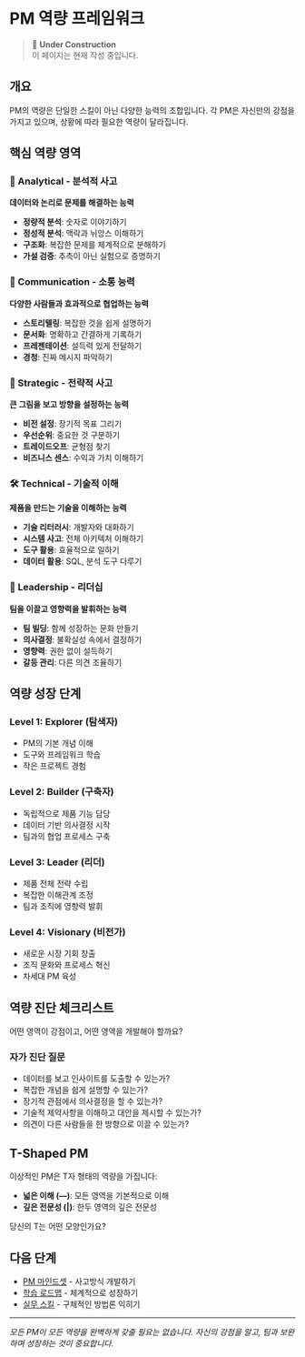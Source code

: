# PM 역량 프레임워크

> 🚧 **Under Construction**  
> 이 페이지는 현재 작성 중입니다.

## 개요

PM의 역량은 단일한 스킬이 아닌 다양한 능력의 조합입니다.
각 PM은 자신만의 강점을 가지고 있으며, 상황에 따라 필요한 역량이 달라집니다.

## 핵심 역량 영역

### 🧠 Analytical - 분석적 사고
**데이터와 논리로 문제를 해결하는 능력**

- **정량적 분석**: 숫자로 이야기하기
- **정성적 분석**: 맥락과 뉘앙스 이해하기
- **구조화**: 복잡한 문제를 체계적으로 분해하기
- **가설 검증**: 추측이 아닌 실험으로 증명하기

### 💬 Communication - 소통 능력
**다양한 사람들과 효과적으로 협업하는 능력**

- **스토리텔링**: 복잡한 것을 쉽게 설명하기
- **문서화**: 명확하고 간결하게 기록하기
- **프레젠테이션**: 설득력 있게 전달하기
- **경청**: 진짜 메시지 파악하기

### 🎯 Strategic - 전략적 사고
**큰 그림을 보고 방향을 설정하는 능력**

- **비전 설정**: 장기적 목표 그리기
- **우선순위**: 중요한 것 구분하기
- **트레이드오프**: 균형점 찾기
- **비즈니스 센스**: 수익과 가치 이해하기

### 🛠 Technical - 기술적 이해
**제품을 만드는 기술을 이해하는 능력**

- **기술 리터러시**: 개발자와 대화하기
- **시스템 사고**: 전체 아키텍처 이해하기
- **도구 활용**: 효율적으로 일하기
- **데이터 활용**: SQL, 분석 도구 다루기

### 🤝 Leadership - 리더십
**팀을 이끌고 영향력을 발휘하는 능력**

- **팀 빌딩**: 함께 성장하는 문화 만들기
- **의사결정**: 불확실성 속에서 결정하기
- **영향력**: 권한 없이 설득하기
- **갈등 관리**: 다른 의견 조율하기

## 역량 성장 단계

### Level 1: Explorer (탐색자)
- PM의 기본 개념 이해
- 도구와 프레임워크 학습
- 작은 프로젝트 경험

### Level 2: Builder (구축자)
- 독립적으로 제품 기능 담당
- 데이터 기반 의사결정 시작
- 팀과의 협업 프로세스 구축

### Level 3: Leader (리더)
- 제품 전체 전략 수립
- 복잡한 이해관계 조정
- 팀과 조직에 영향력 발휘

### Level 4: Visionary (비전가)
- 새로운 시장 기회 창출
- 조직 문화와 프로세스 혁신
- 차세대 PM 육성

## 역량 진단 체크리스트

어떤 영역이 강점이고, 어떤 영역을 개발해야 할까요?

### 자가 진단 질문
- 데이터를 보고 인사이트를 도출할 수 있는가?
- 복잡한 개념을 쉽게 설명할 수 있는가?
- 장기적 관점에서 의사결정을 할 수 있는가?
- 기술적 제약사항을 이해하고 대안을 제시할 수 있는가?
- 의견이 다른 사람들을 한 방향으로 이끌 수 있는가?

## T-Shaped PM

이상적인 PM은 T자 형태의 역량을 가집니다:
- **넓은 이해 (—)**: 모든 영역을 기본적으로 이해
- **깊은 전문성 (|)**: 한두 영역의 깊은 전문성

당신의 T는 어떤 모양인가요?

## 다음 단계

- [PM 마인드셋](../mindset-thinking/) - 사고방식 개발하기
- [학습 로드맵](../career-development/) - 체계적으로 성장하기
- [실무 스킬](../../1-discovery/) - 구체적인 방법론 익히기

---
*모든 PM이 모든 역량을 완벽하게 갖출 필요는 없습니다. 자신의 강점을 알고, 팀과 보완하며 성장하는 것이 중요합니다.*